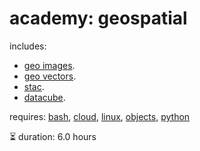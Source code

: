 # academy: geospatial

includes:
- [geo images](https://github.com/kamangir/bluer-geo).
- [geo vectors](https://github.com/kamangir/bluer-geo).
- [stac](https://github.com/kamangir/bluer-geo/blob/main/bluer_geo/catalog).
- [datacube](https://github.com/kamangir/bluer-geo/blob/main/bluer_geo/datacube).

requires: [bash](./bash.md), [cloud](./cloud.md), [linux](./linux.md), [objects](./objects.md), [python](./python.md)

⏳ duration: 6.0 hours

